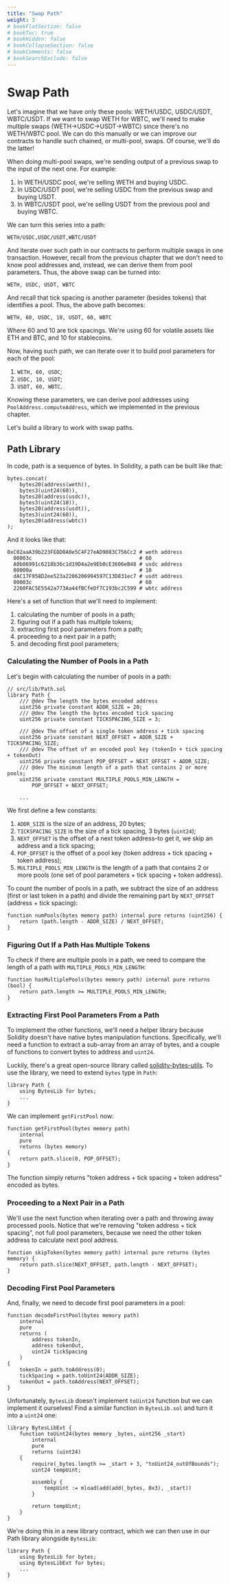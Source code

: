 ```yaml
---
title: "Swap Path"
weight: 3
# bookFlatSection: false
# bookToc: true
# bookHidden: false
# bookCollapseSection: false
# bookComments: false
# bookSearchExclude: false
---
```


# Swap Path

Let's imagine that we have only these pools: WETH/USDC, USDC/USDT, WBTC/USDT. If we want to swap WETH for WBTC, we'll
need to make multiple swaps (WETH→USDC→USDT→WBTC) since there's no WETH/WBTC pool. We can do this manually or we can
improve our contracts to handle such chained, or multi-pool, swaps. Of course, we'll do the latter!

When doing multi-pool swaps, we're sending output of a previous swap to the input of the next one. For example:

1. In WETH/USDC pool, we're selling WETH and buying USDC.
1. In USDC/USDT pool, we're selling USDC from the previous swap and buying USDT.
1. In WBTC/USDT pool, we're selling USDT from the previous pool and buying WBTC.

We can turn this series into a path:

```
WETH/USDC,USDC/USDT,WBTC/USDT
```

And iterate over such path in our contracts to perform multiple swaps in one transaction. However, recall from the previous
chapter that we don't need to know pool addresses and, instead, we can derive them from pool parameters. Thus, the above
swap can be turned into:

```
WETH, USDC, USDT, WBTC
```

And recall that tick spacing is another parameter (besides tokens) that identifies a pool. Thus, the above path becomes:

```
WETH, 60, USDC, 10, USDT, 60, WBTC
```

Where 60 and 10 are tick spacings. We're using 60 for volatile assets like ETH and BTC, and 10 for stablecoins.

Now, having such path, we can iterate over it to build pool parameters for each of the pool:

1. `WETH, 60, USDC`;
1. `USDC, 10, USDT`;
1. `USDT, 60, WBTC`.

Knowing these parameters, we can derive pool addresses using `PoolAddress.computeAddress`, which we implemented in the
previous chapter.

Let's build a library to work with swap paths.

## Path Library

In code, path is a sequence of bytes. In Solidity, a path can be built like that:
```solidity
bytes.concat(
    bytes20(address(weth)),
    bytes3(uint24(60)),
    bytes20(address(usdc)),
    bytes3(uint24(10)),
    bytes20(address(usdt)),
    bytes3(uint24(60)),
    bytes20(address(wbtc))
);
```

And it looks like that:
```shell
0xC02aaA39b223FE8D0A0e5C4F27eAD9083C756Cc2 # weth address
  00003c                                   # 60
  A0b86991c6218b36c1d19D4a2e9Eb0cE3606eB48 # usdc address
  00000a                                   # 10
  dAC17F958D2ee523a2206206994597C13D831ec7 # usdt address
  00003c                                   # 60
  2260FAC5E5542a773Aa44fBCfeDf7C193bc2C599 # wbtc address
```

Here's a set of function that we'll need to implement:
1. calculating the number of pools in a path;
1. figuring out if a path has multiple tokens;
1. extracting first pool parameters from a path;
1. proceeding to a next pair in a path;
1. and decoding first pool parameters;

### Calculating the Number of Pools in a Path
Let's begin with calculating the number of pools in a path:
```solidity
// src/lib/Path.sol
library Path {
    /// @dev The length the bytes encoded address
    uint256 private constant ADDR_SIZE = 20;
    /// @dev The length the bytes encoded tick spacing
    uint256 private constant TICKSPACING_SIZE = 3;

    /// @dev The offset of a single token address + tick spacing
    uint256 private constant NEXT_OFFSET = ADDR_SIZE + TICKSPACING_SIZE;
    /// @dev The offset of an encoded pool key (tokenIn + tick spacing + tokenOut)
    uint256 private constant POP_OFFSET = NEXT_OFFSET + ADDR_SIZE;
    /// @dev The minimum length of a path that contains 2 or more pools;
    uint256 private constant MULTIPLE_POOLS_MIN_LENGTH =
        POP_OFFSET + NEXT_OFFSET;

    ...
```

We first define a few constants:
1. `ADDR_SIZE` is the size of an address, 20 bytes;
1. `TICKSPACING_SIZE` is the size of a tick spacing, 3 bytes (`uint24`);
1. `NEXT_OFFSET` is the offset of a next token address–to get it, we skip an address and a tick spacing;
1. `POP_OFFSET` is the offset of a pool key (token address + tick spacing + token address);
1. `MULTIPLE_POOLS_MIN_LENGTH` is the length of a path that contains 2 or more pools (one set of pool parameters + tick
spacing + token address).

To count the number of pools in a path, we subtract the size of an address (first or last token in a path) and divide
the remaining part by `NEXT_OFFSET` (address + tick spacing):

```solidity
function numPools(bytes memory path) internal pure returns (uint256) {
    return (path.length - ADDR_SIZE) / NEXT_OFFSET;
}
```

### Figuring Out If a Path Has Multiple Tokens
To check if there are multiple pools in a path, we need to compare the length of a path with `MULTIPLE_POOLS_MIN_LENGTH`:

```solidity
function hasMultiplePools(bytes memory path) internal pure returns (bool) {
    return path.length >= MULTIPLE_POOLS_MIN_LENGTH;
}
```

### Extracting First Pool Parameters From a Path

To implement the other functions, we'll need a helper library because Solidity doesn't have native bytes manipulation
functions. Specifically, we'll need a function to extract a sub-array from an array of bytes, and a couple of functions
to convert bytes to address and `uint24`.

Luckily, there's a great open-source library called [solidity-bytes-utils](https://github.com/GNSPS/solidity-bytes-utils).
To use the library, we need to extend `bytes` type in `Path`:
```solidity
library Path {
    using BytesLib for bytes;
    ...
}
```

We can implement `getFirstPool` now:
```solidity
function getFirstPool(bytes memory path)
    internal
    pure
    returns (bytes memory)
{
    return path.slice(0, POP_OFFSET);
}
```

The function simply returns "token address + tick spacing + token address" encoded as bytes.

### Proceeding to a Next Pair in a Path


We'll use the next function when iterating over a path and throwing away processed pools. Notice that we're removing
"token address + tick spacing", not full pool parameters, because we need the other token address to calculate next pool
address.

```solidity
function skipToken(bytes memory path) internal pure returns (bytes memory) {
    return path.slice(NEXT_OFFSET, path.length - NEXT_OFFSET);
}
```

### Decoding First Pool Parameters

And, finally, we need to decode first pool parameters in a pool:

```solidity
function decodeFirstPool(bytes memory path)
    internal
    pure
    returns (
        address tokenIn,
        address tokenOut,
        uint24 tickSpacing
    )
{
    tokenIn = path.toAddress(0);
    tickSpacing = path.toUint24(ADDR_SIZE);
    tokenOut = path.toAddress(NEXT_OFFSET);
}
```

Unfortunately, `BytesLib` doesn't implement `toUint24` function but we can implement it ourselves! Find a similar function
in `BytesLib.sol` and turn it into a `uint24` one:
```solidity
library BytesLibExt {
    function toUint24(bytes memory _bytes, uint256 _start)
        internal
        pure
        returns (uint24)
    {
        require(_bytes.length >= _start + 3, "toUint24_outOfBounds");
        uint24 tempUint;

        assembly {
            tempUint := mload(add(add(_bytes, 0x3), _start))
        }

        return tempUint;
    }
}
```

We're doing this in a new library contract, which we can then use in our Path library alongside `BytesLib`:

```solidity
library Path {
    using BytesLib for bytes;
    using BytesLibExt for bytes;
    ...
}
```